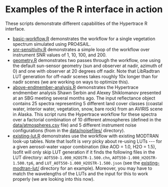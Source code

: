 # Examples of the R interface in action

These scripts demonstrate different capabilities of the Hypertrace R interface.

- [basic-workflow.R](./basic-workflow.R) demonstrates the workflow for a single vegetation spectrum simulated using PRO4SAIL.
- [snr-sensitivity.R](./snr-sensitivity.R) demonstrates a simple loop of the workflow over instrument SNR values of 1, 10, 100, and 200.
- [geometry.R](./geometry.R) demonstrates two passes through the workflow, one using the default sun-sensor geometry (sun and observer at nadir, azimuth of 0) and one with observer at 20 degrees off nadir. Note that LibRadtran LUT generation for off-nadir scenes takes roughly 10x longer than for nadir scenes (we are working on ways to optimize this).
- [above-endmember-analysis.R](./above-endmember-analysis.R) demonstrates the Hypertrace endmember analysis Shawn Serbin and Alexey Shiklomanov presented at an SBG meeting several months ago. The input reflectance object contains 25 spectra representing 5 different land cover classes (coastal water, interior water, vegetation, snow, bare rock) from an AVIRIS scene in Alaska. This script runs the Hypertrace workflow for these spectra over a factorial combination of 10 different atmospheres (defined in the [data/atmospheres.csv](./data/atmospheres.csv) file) and 5 different instrument noise configurations (from in the [data/noisefiles/](./data/noisefiles) directory).
- [existing-lut.R](./existing-lut.R) demonstrates use the workflow with existing MODTRAN look-up tables. Note that Isofit is _very_ picky about re-using LUTs --- for a given aerosol-water vapor combination (like AOD = 1.0, H2O = 1.5), Isofit will only skip LUT generation if it finds the following files in the LUT directory: `AOT550-1.000_H2OSTR-1.500.chn`, `AOT550-1.000_H2OSTR-1.500.tp6`, and `LUT_AOT550-1.000_H2OSTR-1.500.json` (see the [existing-modtran-lut/](./existing-modtran-lut) directory for an example). Moreover, you may have to match the wavelengths of the LUTs and the input for this to work properly (we are looking into this now).
